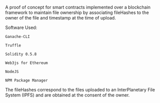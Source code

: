A proof of concept for smart contracts implemented over a blockchain framework to maintain file ownership by associating fileHashes to the owner of the file and timestamp at the time of upload.

Software Used:
	
	Ganache-CLI

	Truffle

	Solidity 0.5.8

	Web3js for Ethereum

	NodeJS

	NPM Package Manager
  
The fileHashes correspond to the files uploaded to an InterPlanetary File System (IPFS) and are obtained at the consent of the owner.
